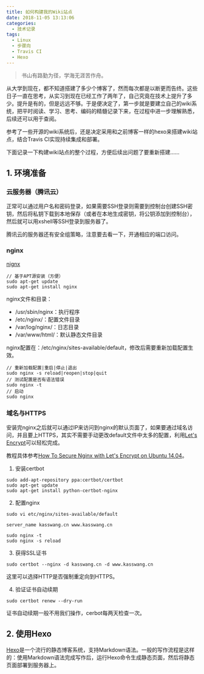 ```yaml
---
title: 如何构建我的Wiki站点
date: 2018-11-05 13:13:06
categories:
  - 技术记录
tags:
  - Linux
  - 步骤向
  - Travis CI
  - Hexo
---
```


> 书山有路勤为径，学海无涯苦作舟。

从大学到现在，都不知道搭建了多少个博客了，然而每次都是以断更而告终。这些日子一直在思考，从实习到现在已经工作了两年了，自己究竟在技术上提升了多少。提升是有的，但是远远不够。于是便决定了，第一步就是要建立自己的wiki系统，把平时阅读、学习、思考、编码的精髓记录下来，在过程中进一步理解熟悉，后续还可以用于查阅。

参考了一些开源的wiki系统后，还是决定采用和之前博客一样的hexo来搭建wiki站点，结合Travis CI实现持续集成和部署。

下面记录一下构建wiki站点的整个过程，方便后续出问题了要重新搭建……

<!-- more -->

## 1. 环境准备


### 云服务器（腾讯云）

正常可以通过用户名和密码登录，如果需要SSH登录则需要到控制台创建SSH密钥，然后将私钥下载到本地保存（或者在本地生成密钥，将公钥添加到控制台），然后就可以用xshell等SSH登录到服务器了。

腾讯云的服务器还有安全组策略，注意要去看一下，开通相应的端口访问。

### nginx

[nignx](http://nginx.org/)

```
// 基于APT源安装（方便）
sudo apt-get update
sudo apt-get install nginx
```

nginx文件和目录：
- /usr/sbin/nginx：执行程序
- /etc/nginx/：配置文件目录
- /var/log/nginx/：日志目录
- /var/www/html/：默认静态文件目录

nginx配置在：/etc/nginx/sites-available/default，修改后需要重新加载配置生效。

```
// 重新加载配置|重启|停止|退出
sudo nginx -s reload|reopen|stop|quit
// 测试配置是否有语法错误
sudo nginx -t
// 启动
sudo nginx
```

### 域名与HTTPS

安装完nginx之后就可以通过IP来访问到nginx的默认页面了，如果要通过域名访问，并且要上HTTPS，其实不需要手动更改default文件中太多的配置，利用[Let's Encrypt](https://letsencrypt.org/)可以轻松完成。

教程具体参考[How To Secure Nginx with Let's Encrypt on Ubuntu 14.04](https://www.digitalocean.com/community/tutorials/how-to-secure-nginx-with-let-s-encrypt-on-ubuntu-14-04)。

1. 安装certbot
  ```
  sudo add-apt-repository ppa:certbot/certbot
  sudo apt-get update
  sudo apt-get install python-certbot-nginx
  ```

2. 配置nginx
  ```
  sudo vi etc/nginx/sites-available/default

  server_name kasswang.cn www.kasswang.cn

  sudo nginx -t
  sudo nginx -s reload
  ```

3. 获得SSL证书
  ```
  sudo certbot --nginx -d kasswang.cn -d www.kasswang.cn
  ```
  这里可以选择HTTP是否强制重定向到HTTPS。

4. 验证证书自动续期
  ```
  sudo certbot renew --dry-run
  ```
  证书自动续期一般不用我们操作，cerbot每两天检查一次。

## 2. 使用Hexo

[Hexo]()是一个流行的静态博客系统，支持Markdown语法。一般的写作流程是这样的：使用Markdown语法完成写作后，运行Hexo命令生成静态页面，然后将静态页面部署到服务器上。

